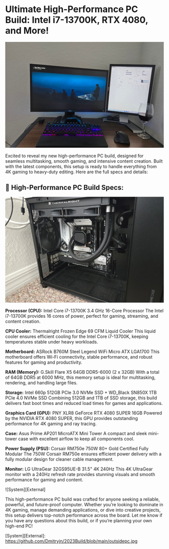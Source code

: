 # Ultimate High-Performance PC Build: Intel i7-13700K, RTX 4080, and More!

![About this PC][System Info]


Excited to reveal my new high-performance PC build, designed for seamless multitasking, smooth gaming, and intensive content creation. Built with the latest components, this setup is ready to handle everything from 4K gaming to heavy-duty editing. Here are the full specs and details:

## 🔧 High-Performance PC Build Specs:

![System Components][Internals]

**Processor (CPU):** Intel Core i7-13700K 3.4 GHz 16-Core Processor
The Intel i7-13700K provides 16 cores of power, perfect for gaming, streaming, and content creation.

**CPU Cooler:** Thermalright Frozen Edge 69 CFM Liquid Cooler
This liquid cooler ensures efficient cooling for the Intel Core i7-13700K, keeping temperatures stable under heavy workloads.

**Motherboard:** ASRock B760M Steel Legend WiFi Micro ATX LGA1700
This motherboard offers Wi-Fi connectivity, stable performance, and robust features for gaming and productivity.

**RAM (Memory):** G.Skill Flare X5 64GB DDR5-6000 (2 x 32GB)
With a total of 64GB DDR5 at 6000 MHz, this memory setup is ideal for multitasking, rendering, and handling large files.

**Storage:** Intel 660p 512GB PCIe 3.0 NVMe SSD + WD_Black SN850X 1TB PCIe 4.0 NVMe SSD
Combining 512GB and 1TB of SSD storage, this build delivers fast boot times and reduced load times for games and applications.

**Graphics Card (GPU):** PNY XLR8 GeForce RTX 4080 SUPER 16GB
Powered by the NVIDIA RTX 4080 SUPER, this GPU provides outstanding performance for 4K gaming and ray tracing.

**Case:** Asus Prime AP201 MicroATX Mini Tower
A compact and sleek mini-tower case with excellent airflow to keep all components cool.

**Power Supply (PSU):** Corsair RM750e 750W 80+ Gold Certified Fully Modular
The 750W Corsair RM750e ensures efficient power delivery with a fully modular design for cleaner cable management.

**Monitor:** LG UltraGear 32GS95UE-B 31.5" 4K 240Hz
This 4K UltraGear monitor with a 240Hz refresh rate provides stunning visuals and smooth performance for gaming and content.

![System][External]

This high-performance PC build was crafted for anyone seeking a reliable, powerful, and future-proof computer. Whether you’re looking to dominate in 4K gaming, manage demanding applications, or dive into creative projects, this setup delivers top-notch performance across the board. Let me know if you have any questions about this build, or if you’re planning your own high-end PC!


[System Info]:       https://github.com/Dmitryjn/2023Build/blob/main/setup.jpg
[Internals]:         https://github.com/Dmitryjn/2023Build/blob/main/insidepc.jpg
[System][External]: https://github.com/Dmitryjn/2023Build/blob/main/outsidepc.jpg
